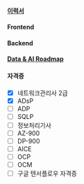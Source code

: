 #### [이력서](https://jiwontwopunch.notion.site/1123e2a4ccdd476384f7118e8b4c4710?pvs=4)
#### Frontend
#### Backend
#### [Data & AI Roadmap](https://jiwontwopunch.notion.site/a53e39a51d7e4dc2add40a3f896539fc?pvs=4)
#### 자격증
- [x]  네트워크관리사 2급
- [x]  ADsP
- [ ]  ADP
- [ ]  SQLP
- [ ]  정보처리기사
- [ ]  AZ-900
- [ ]  DP-900
- [ ]  AICE
- [ ]  OCP
- [ ]  OCM
- [ ]  구글 텐서플로우 자격증
